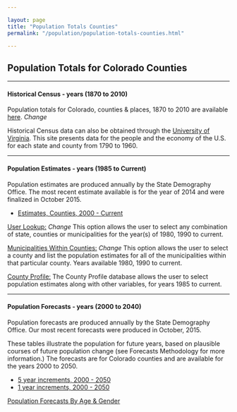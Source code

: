 ```yaml
---

layout: page
title: "Population Totals Counties"
permalink: "/population/population-totals-counties.html"

---
```


## Population Totals for Colorado Counties

- - -

#### Historical Census - years (1870 to 2010)

Population totals for Colorado, counties & places, 1870 to 2010 are available [here](https://dola.colorado.gov/demog_webapps/hcp_parameters.jsf). *Change*

Historical Census data can also be obtained through the [University of Virginia](http://mapserver.lib.virginia.edu/).  This site presents data for the people and the economy of the U.S. for each state and county from 1790 to 1960. 


- - -

#### Population Estimates - years (1985 to Current)

Population estimates are produced annually by the State Demography Office. The most recent estimate available is for the year of 2014 and were finalized in October 2015.

- [Estimates, Counties, 2000 - Current](https://drive.google.com/open?id=0B-vz6H4k4SESRXgwVnVRajkxbDg)

[User Lookup:](https://dola.colorado.gov/demog_webapps/pe_parameters.jsf) *Change*
This option allows the user to select any combination of state, counties or municipalities for the year(s) of 1980, 1990 to current.

[Municipalities Within Counties:](https://dola.colorado.gov/demog_webapps/mpe_parameters.jsf) *Change*
This option allows the user to select a county and list the population estimates for all of the municipalities within that particular county. Years available 1980, 1990 to current.

[County Profile:](/population/data/county-profile.html)
The County Profile database allows the user to select population estimates along with other variables, for years 1985 to current.

- - -

#### Population Forecasts - years (2000 to 2040)

Population forecasts are produced annually by the State Demography Office. Our most recent forecasts were produced in October, 2015.

These tables illustrate the population for future years, based on plausible courses of future population change (see Forecasts Methodology for more information.) The forecasts are for Colorado counties and are available for the years 2000 to 2050.

- [5 year increments, 2000 - 2050](https://drive.google.com/open?id=0B-vz6H4k4SESV1NLOHZCVXoyVm8&authuser=0)
- [1 year increments, 2000 - 2050](https://drive.google.com/open?id=0B-vz6H4k4SESdkNHSng2VGlEc1k&authuser=0)

[Population Forecasts By Age & Gender](/population/data/county-sya.html)
